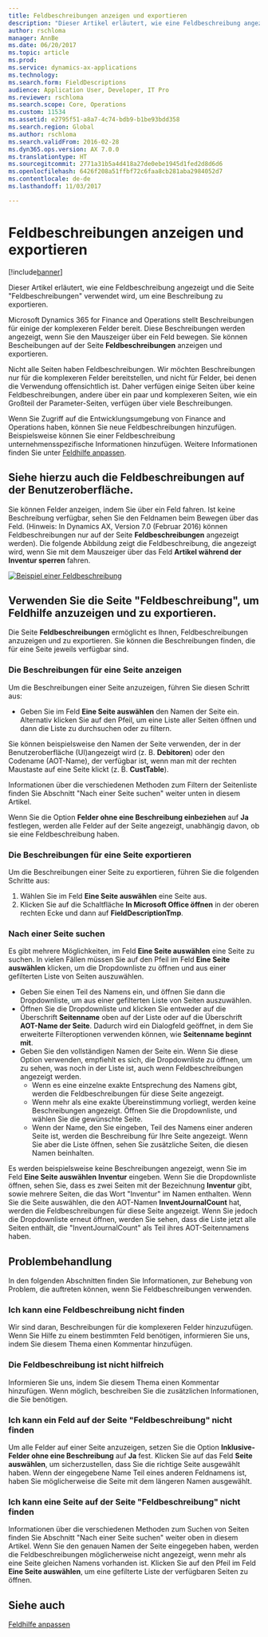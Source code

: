 ```yaml
---
title: Feldbeschreibungen anzeigen und exportieren
description: "Dieser Artikel erläutert, wie eine Feldbeschreibung angezeigt und die Seite \"Feldbeschreibungen\" verwendet wird, um eine Beschreibung zu exportieren."
author: rschloma
manager: AnnBe
ms.date: 06/20/2017
ms.topic: article
ms.prod: 
ms.service: dynamics-ax-applications
ms.technology: 
ms.search.form: FieldDescriptions
audience: Application User, Developer, IT Pro
ms.reviewer: rschloma
ms.search.scope: Core, Operations
ms.custom: 11534
ms.assetid: e2795f51-a8a7-4c74-bdb9-b1be93bdd358
ms.search.region: Global
ms.author: rschloma
ms.search.validFrom: 2016-02-28
ms.dyn365.ops.version: AX 7.0.0
ms.translationtype: HT
ms.sourcegitcommit: 2771a31b5a4d418a27de0ebe1945d1fed2d8d6d6
ms.openlocfilehash: 6426f208a51ffbf72c6faa8cb281aba2984052d7
ms.contentlocale: de-de
ms.lasthandoff: 11/03/2017

---
```


# <a name="view-and-export-field-descriptions"></a>Feldbeschreibungen anzeigen und exportieren

[!include[banner](../includes/banner.md)]


Dieser Artikel erläutert, wie eine Feldbeschreibung angezeigt und die Seite "Feldbeschreibungen" verwendet wird, um eine Beschreibung zu exportieren.

Microsoft Dynamics 365 for Finance and Operations stellt Beschreibungen für einige der komplexeren Felder bereit. Diese Beschreibungen werden angezeigt, wenn Sie den Mauszeiger über ein Feld bewegen. Sie können Bescheibungen auf der Seite **Feldbeschreibungen** anzeigen und exportieren. 

Nicht alle Seiten haben Feldbeschreibungen. Wir möchten Beschreibungen nur für die komplexeren Felder bereitstellen, und nicht für Felder, bei denen die Verwendung offensichtlich ist. Daher verfügen einige Seiten über keine Feldbeschreibungen, andere über ein paar und komplexeren Seiten, wie ein Großteil der Parameter-Seiten, verfügen über viele Beschreibungen. 

Wenn Sie Zugriff auf die Entwicklungsumgebung von Finance and Operations haben, können Sie neue Feldbeschreibungen hinzufügen. Beispielsweise können Sie einer Feldbeschreibung unternehmensspezifische Informationen hinzufügen. Weitere Informationen finden Sie unter [Feldhilfe anpassen](../../dev-itpro/user-interface/customize-field-help.md).

## <a name="see-field-descriptions-in-the-user-interface"></a>Siehe hierzu auch die Feldbeschreibungen auf der Benutzeroberfläche.
Sie können Felder anzeigen, indem Sie über ein Feld fahren. Ist keine Beschreibung verfügbar, sehen Sie den Feldnamen beim Bewegen über das Feld. (Hinweis: In Dynamics AX, Version 7.0 (Februar 2016) können Feldbeschreibungen nur auf der Seite **Feldbeschreibungen** angezeigt werden). Die folgende Abbildung zeigt die Feldbeschreibung, die angezeigt wird, wenn Sie mit dem Mauszeiger über das Feld **Artikel während der Inventur sperren** fahren. 

[![Beispiel einer Feldbeschreibung](./media/field-description.png)](./media/field-description.png)

## <a name="use-the-field-descriptions-page-to-view-and-export-field-help"></a>Verwenden Sie die Seite "Feldbeschreibung", um Feldhilfe anzuzeigen und zu exportieren.
Die Seite **Feldbeschreibungen** ermöglicht es Ihnen, Feldbeschreibungen anzuzeigen und zu exportieren. Sie können die Beschreibungen finden, die für eine Seite jeweils verfügbar sind.

### <a name="view-the-descriptions-for-a-page"></a>Die Beschreibungen für eine Seite anzeigen

Um die Beschreibungen einer Seite anzuzeigen, führen Sie diesen Schritt aus:

-   Geben Sie im Feld **Eine Seite auswählen** den Namen der Seite ein. Alternativ klicken Sie auf den Pfeil, um eine Liste aller Seiten öffnen und dann die Liste zu durchsuchen oder zu filtern.

Sie können beispielsweise den Namen der Seite verwenden, der in der Benutzeroberfläche (UI)angezeigt wird (z. B. **Debitoren**) oder den Codename (AOT-Name), der verfügbar ist, wenn man mit der rechten Maustaste auf eine Seite klickt (z. B. **CustTable**). 

Informationen über die verschiedenen Methoden zum Filtern der Seitenliste finden Sie Abschnitt "Nach einer Seite suchen" weiter unten in diesem Artikel. 

Wenn Sie die Option **Felder ohne eine Beschreibung einbeziehen** auf **Ja** festlegen, werden alle Felder auf der Seite angezeigt, unabhängig davon, ob sie eine Feldbeschreibung haben.

### <a name="export-the-descriptions-for-a-page"></a>Die Beschreibungen für eine Seite exportieren

Um die Beschreibungen einer Seite zu exportieren, führen Sie die folgenden Schritte aus:

1.  Wählen Sie im Feld **Eine Seite auswählen** eine Seite aus.
2.  Klicken Sie auf die Schaltfläche **In Microsoft Office öffnen** in der oberen rechten Ecke und dann auf **FieldDescriptionTmp**.

### <a name="searching-for-a-page"></a>Nach einer Seite suchen

Es gibt mehrere Möglichkeiten, im Feld **Eine Seite auswählen** eine Seite zu suchen. In vielen Fällen müssen Sie auf den Pfeil im Feld **Eine Seite auswählen** klicken, um die Dropdownliste zu öffnen und aus einer gefilterten Liste von Seiten auszuwählen.

-   Geben Sie einen Teil des Namens ein, und öffnen Sie dann die Dropdownliste, um aus einer gefilterten Liste von Seiten auszuwählen.
-   Öffnen Sie die Dropdownliste und klicken Sie entweder auf die Überschrift **Seitenname** oben auf der Liste oder auf die Überschrift **AOT-Name der Seite**. Dadurch wird ein Dialogfeld geöffnet, in dem Sie erweiterte Filteroptionen verwenden können, wie **Seitenname beginnt mit**.
-   Geben Sie den vollständigen Namen der Seite ein. Wenn Sie diese Option verwenden, empfiehlt es sich, die Dropdownliste zu öffnen, um zu sehen, was noch in der Liste ist, auch wenn Feldbeschreibungen angezeigt werden.
    -   Wenn es eine einzelne exakte Entsprechung des Namens gibt, werden die Feldbeschreibungen für diese Seite angezeigt.
    -   Wenn mehr als eine exakte Übereinstimmung vorliegt, werden keine Beschreibungen angezeigt. Öffnen Sie die Dropdownliste, und wählen Sie die gewünschte Seite.
    -   Wenn der Name, den Sie eingeben, Teil des Namens einer anderen Seite ist, werden die Beschreibung für Ihre Seite angezeigt. Wenn Sie aber die Liste öffnen, sehen Sie zusätzliche Seiten, die diesen Namen beinhalten.

Es werden beispielsweise keine Beschreibungen angezeigt, wenn Sie im Feld ****Eine Seite auswählen**** **Inventur** eingeben. Wenn Sie die Dropdownliste öffnen, sehen Sie, dass es zwei Seiten mit der Bezeichnung **Inventur** gibt, sowie mehrere Seiten, die das Wort "Inventur" im Namen enthalten. Wenn Sie die Seite auswählen, die den AOT-Namen **InventJournalCount** hat, werden die Feldbeschreibungen für diese Seite angezeigt. Wenn Sie jedoch die Dropdownliste erneut öffnen, werden Sie sehen, dass die Liste jetzt alle Seiten enthält, die "InventJournalCount" als Teil ihres AOT-Seitennamens haben.

## <a name="troubleshooting"></a>Problembehandlung
In den folgenden Abschnitten finden Sie Informationen, zur Behebung von Problem, die auftreten können, wenn Sie Feldbeschreibungen verwenden.

### <a name="i-cant-find-a-field-description"></a>Ich kann eine Feldbeschreibung nicht finden

Wir sind daran, Beschreibungen für die komplexeren Felder hinzuzufügen. Wenn Sie Hilfe zu einem bestimmten Feld benötigen, informieren Sie uns, indem Sie diesem Thema einen Kommentar hinzufügen.

### <a name="the-field-description-isnt-helpful"></a>Die Feldbeschreibung ist nicht hilfreich

Informieren Sie uns, indem Sie diesem Thema einen Kommentar hinzufügen. Wenn möglich, beschreiben Sie die zusätzlichen Informationen, die Sie benötigen.

### <a name="i-cant-find-a-field-on-the-field-descriptions-page"></a>Ich kann ein Feld auf der Seite "Feldbeschreibung" nicht finden

Um alle Felder auf einer Seite anzuzeigen, setzen Sie die Option **Inklusive-Felder ohne eine Beschreibung** auf **Ja** fest. Klicken Sie auf das Feld **Seite auswählen**, um sicherzustellen, dass Sie die richtige Seite ausgewählt haben. Wenn der eingegebene Name Teil eines anderen Feldnamens ist, haben Sie möglicherweise die Seite mit dem längeren Namen ausgewählt.

### <a name="i-cant-find-a-page-on-the-field-descriptions-page"></a>Ich kann eine Seite auf der Seite "Feldbeschreibung" nicht finden

Informationen über die verschiedenen Methoden zum Suchen von Seiten finden Sie Abschnitt "Nach einer Seite suchen" weiter oben in diesem Artikel. Wenn Sie den genauen Namen der Seite eingegeben haben, werden die Feldbeschreibungen möglicherweise nicht angezeigt, wenn mehr als eine Seite gleichen Namens vorhanden ist. Klicken Sie auf den Pfeil im Feld **Eine Seite auswählen**, um eine gefilterte Liste der verfügbaren Seiten zu öffnen.

<a name="see-also"></a>Siehe auch
--------

[Feldhilfe anpassen](../../dev-itpro/user-interface/customize-field-help.md)





